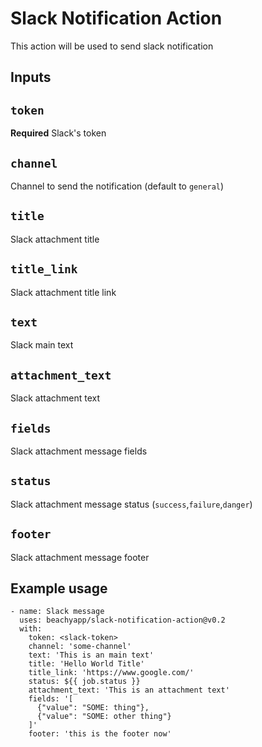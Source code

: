 # Slack Notification Action

This action will be used to send slack notification

## Inputs

## `token`

**Required** Slack's token 

## `channel`

Channel to send the notification (default to `general`)

## `title`

Slack attachment title

## `title_link`

Slack attachment title link

## `text`

Slack main text

## `attachment_text`

Slack attachment text

## `fields`

Slack attachment message fields

## `status`

Slack attachment message status (`success`,`failure`,`danger`)

## `footer`

Slack attachment message footer

## Example usage

```
- name: Slack message
  uses: beachyapp/slack-notification-action@v0.2
  with:
    token: <slack-token>
    channel: 'some-channel'
    text: 'This is an main text'
    title: 'Hello World Title'
    title_link: 'https://www.google.com/'
    status: ${{ job.status }}
    attachment_text: 'This is an attachment text'
    fields: '[
      {"value": "SOME: thing"},
      {"value": "SOME: other thing"}
    ]'
    footer: 'this is the footer now'
```
